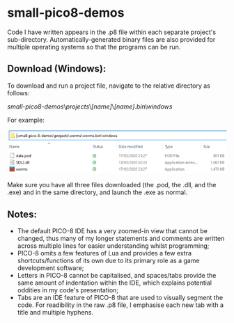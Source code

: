 # small-pico8-demos
Code I have written appears in the .p8 file within each separate project's sub-directory. Automatically-generated binary files are also provided for multiple operating systems so that the programs can be run.

## Download (Windows):

To download and run a project file, navigate to the relative directory as follows:
 
*small-pico8-demos*\\*projects*\\*[name]*\\*[name]*.*bin\windows*

For example:

![relative directory view in worms project](images/main_download.png)

Make sure you have all three files downloaded (the .pod, the .dll, and the .exe) and in the same directory, and launch the .exe as normal.

## Notes:
* The default PICO-8 IDE has a very zoomed-in view that cannot be changed, thus many of my longer statements and comments are written across multiple lines for easier understanding whilst programming;
* PICO-8 omits a few features of Lua and provides a few extra shortcuts/functions of its own due to its primary role as a game development software;
* Letters in PICO-8 cannot be capitalised, and spaces/tabs provide the same amount of indentation within the IDE, which explains potential oddities in my code's presentation;
* Tabs are an IDE feature of PICO-8 that are used to visually segment the code. For readibility in the raw .p8 file, I emphasise each new tab with a title and multiple hyphens.
